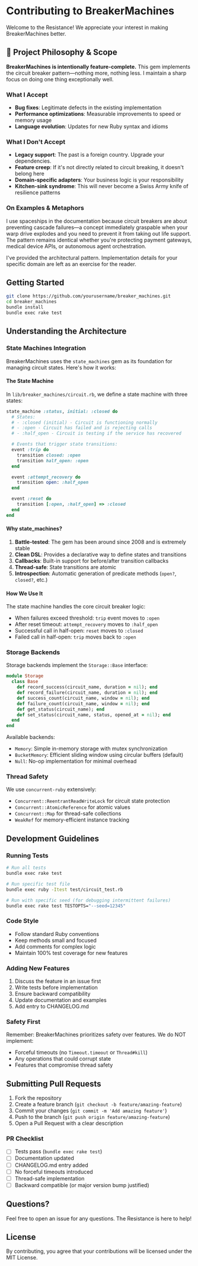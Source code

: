 # Contributing to BreakerMachines

Welcome to the Resistance! We appreciate your interest in making BreakerMachines better.

## 🎯 Project Philosophy & Scope

**BreakerMachines is intentionally feature-complete.** This gem implements the circuit breaker pattern—nothing more, nothing less. I maintain a sharp focus on doing one thing exceptionally well.

### What I Accept

- **Bug fixes**: Legitimate defects in the existing implementation
- **Performance optimizations**: Measurable improvements to speed or memory usage
- **Language evolution**: Updates for new Ruby syntax and idioms

### What I Don't Accept

- **Legacy support**: The past is a foreign country. Upgrade your dependencies.
- **Feature creep**: If it's not directly related to circuit breaking, it doesn't belong here
- **Domain-specific adapters**: Your business logic is your responsibility
- **Kitchen-sink syndrome**: This will never become a Swiss Army knife of resilience patterns

### On Examples & Metaphors

I use spaceships in the documentation because circuit breakers are about preventing cascade failures—a concept immediately graspable when your warp drive explodes and you need to prevent it from taking out life support. The pattern remains identical whether you're protecting payment gateways, medical device APIs, or autonomous agent orchestration.

I've provided the architectural pattern. Implementation details for your specific domain are left as an exercise for the reader.

## Getting Started

```bash
git clone https://github.com/yourusername/breaker_machines.git
cd breaker_machines
bundle install
bundle exec rake test
```

## Understanding the Architecture

### State Machines Integration

BreakerMachines uses the `state_machines` gem as its foundation for managing circuit states. Here's how it works:

#### The State Machine

In `lib/breaker_machines/circuit.rb`, we define a state machine with three states:

```ruby
state_machine :status, initial: :closed do
  # States:
  # - :closed (initial) - Circuit is functioning normally
  # - :open - Circuit has failed and is rejecting calls
  # - :half_open - Circuit is testing if the service has recovered

  # Events that trigger state transitions:
  event :trip do
    transition closed: :open
    transition half_open: :open
  end

  event :attempt_recovery do
    transition open: :half_open
  end

  event :reset do
    transition [:open, :half_open] => :closed
  end
end
```

#### Why state_machines?

1. **Battle-tested**: The gem has been around since 2008 and is extremely stable
2. **Clean DSL**: Provides a declarative way to define states and transitions
3. **Callbacks**: Built-in support for before/after transition callbacks
4. **Thread-safe**: State transitions are atomic
5. **Introspection**: Automatic generation of predicate methods (`open?`, `closed?`, etc.)

#### How We Use It

The state machine handles the core circuit breaker logic:
- When failures exceed threshold: `trip` event moves to `:open`
- After reset timeout: `attempt_recovery` moves to `:half_open`
- Successful call in half-open: `reset` moves to `:closed`
- Failed call in half-open: `trip` moves back to `:open`

### Storage Backends

Storage backends implement the `Storage::Base` interface:

```ruby
module Storage
  class Base
    def record_success(circuit_name, duration = nil); end
    def record_failure(circuit_name, duration = nil); end
    def success_count(circuit_name, window = nil); end
    def failure_count(circuit_name, window = nil); end
    def get_status(circuit_name); end
    def set_status(circuit_name, status, opened_at = nil); end
  end
end
```

Available backends:
- `Memory`: Simple in-memory storage with mutex synchronization
- `BucketMemory`: Efficient sliding window using circular buffers (default)
- `Null`: No-op implementation for minimal overhead

### Thread Safety

We use `concurrent-ruby` extensively:
- `Concurrent::ReentrantReadWriteLock` for circuit state protection
- `Concurrent::AtomicReference` for atomic values
- `Concurrent::Map` for thread-safe collections
- `WeakRef` for memory-efficient instance tracking

## Development Guidelines

### Running Tests

```bash
# Run all tests
bundle exec rake test

# Run specific test file
bundle exec ruby -Itest test/circuit_test.rb

# Run with specific seed (for debugging intermittent failures)
bundle exec rake test TESTOPTS="--seed=12345"
```

### Code Style

- Follow standard Ruby conventions
- Keep methods small and focused
- Add comments for complex logic
- Maintain 100% test coverage for new features

### Adding New Features

1. Discuss the feature in an issue first
2. Write tests before implementation
3. Ensure backward compatibility
4. Update documentation and examples
5. Add entry to CHANGELOG.md

### Safety First

Remember: BreakerMachines prioritizes safety over features. We do NOT implement:
- Forceful timeouts (no `Timeout.timeout` or `Thread#kill`)
- Any operations that could corrupt state
- Features that compromise thread safety

## Submitting Pull Requests

1. Fork the repository
2. Create a feature branch (`git checkout -b feature/amazing-feature`)
3. Commit your changes (`git commit -m 'Add amazing feature'`)
4. Push to the branch (`git push origin feature/amazing-feature`)
5. Open a Pull Request with a clear description

### PR Checklist

- [ ] Tests pass (`bundle exec rake test`)
- [ ] Documentation updated
- [ ] CHANGELOG.md entry added
- [ ] No forceful timeouts introduced
- [ ] Thread-safe implementation
- [ ] Backward compatible (or major version bump justified)

## Questions?

Feel free to open an issue for any questions. The Resistance is here to help!

## License

By contributing, you agree that your contributions will be licensed under the MIT License.